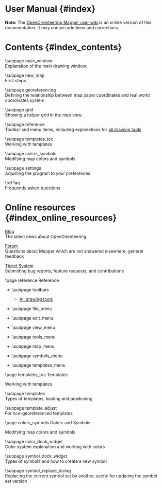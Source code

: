 User Manual    {#index}
===========

**Note:** The [OpenOrienteering Mapper user wiki](http://sourceforge.net/p/oorienteering/wiki/)
is an online version of this documentation. It may contain additions and corrections.

Contents    {#index_contents}
========

\subpage main_window <br/>
Explanation of the main drawing window.

\subpage new_map <br/>
First steps

\subpage georeferencing <br />
Defining the relationship between map paper coordinates and real world coordinates system

\subpage grid <br />
Showing a helper grid in the map view.

\subpage reference <br>
Toolbar and menu items, including explanations for [all drawing tools](toolbars.html#drawing)

\subpage templates_toc <br/>
Working with templates

\subpage colors_symbols <br/>
Modifying map colors and symbols

\subpage settings <br>
Adjusting the program to your preferences.

\ref faq <br>
Frequently asked questions.


Online resources    {#index_online_resources}
================

[Blog](http://www.openorienteering.org/) <br/>
The latest news about OpenOrienteering

[Forum](http://sourceforge.net/p/oorienteering/discussion/) <br/>
Questions about Mapper which are not answered elsewhere; general feedback

[Ticket System](http://sourceforge.net/p/oorienteering/tickets/) <br/>
Submitting bug reports, feature requests, and contributions



\page reference Reference

* \subpage toolbars
  * [All drawing tools](toolbars.html#drawing)


* \subpage file_menu
* \subpage edit_menu
* \subpage view_menu
* \subpage tools_menu
* \subpage map_menu
* \subpage symbols_menu
* \subpage templates_menu



\page templates_toc Templates

Working with templates

\subpage templates <br />
Types of templates, loading and positioning

\subpage template_adjust <br />
For non-georeferenced templates



\page colors_symbols Colors and Symbols

Modifying map colors and symbols

\subpage color_dock_widget <br />
Color system explanation and working with colors

\subpage symbol_dock_widget <br />
Types of symbols and how to create a new symbol

\subpage symbol_replace_dialog <br />
Replacing the current symbol set by another, useful for updating the symbol set version
